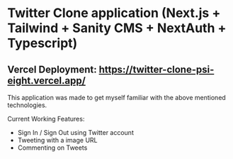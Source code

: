 # Twitter Clone application (Next.js + Tailwind + Sanity CMS + NextAuth + Typescript)

## Vercel Deployment: https://twitter-clone-psi-eight.vercel.app/

This application was made to get myself familiar with the above mentioned technologies.

Current Working Features:
- Sign In / Sign Out using Twitter account
- Tweeting with a image URL
- Commenting on Tweets
